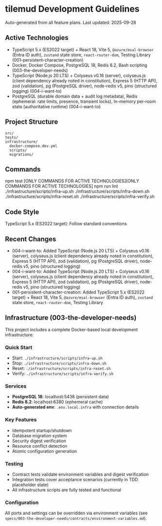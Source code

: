# tilemud Development Guidelines

Auto-generated from all feature plans. Last updated: 2025-09-28

## Active Technologies
- TypeScript 5.x (ES2022 target) + React 18, Vite 5, `@azure/msal-browser` (Entra ID auth), `zustand` state store, `react-router-dom`, Testing Library (001-persistent-character-creation)
- Docker, Docker Compose, PostgreSQL 18, Redis 8.2, Bash scripting (003-the-developer-needs)
- TypeScript (Node.js 20 LTS) + Colyseus v0.16 (server), colyseus.js (client dependency already noted in constitution), Express 5 (HTTP API), zod (validation), pg (PostgreSQL driver), node-redis v5, pino (structured logging) (004-i-want-to)
- PostgreSQL (durable domain data + audit log metadata), Redis (ephemeral: rate limits, presence, transient locks), In-memory per-room state (authoritative runtime) (004-i-want-to)

## Project Structure
```
src/
tests/
infrastructure/
  docker-compose.dev.yml
  scripts/
  migrations/
```

## Commands
npm test [ONLY COMMANDS FOR ACTIVE TECHNOLOGIES][ONLY COMMANDS FOR ACTIVE TECHNOLOGIES] npm run lint
./infrastructure/scripts/infra-up.sh
./infrastructure/scripts/infra-down.sh
./infrastructure/scripts/infra-reset.sh
./infrastructure/scripts/infra-verify.sh

## Code Style
TypeScript 5.x (ES2022 target): Follow standard conventions

## Recent Changes
- 004-i-want-to: Added TypeScript (Node.js 20 LTS) + Colyseus v0.16 (server), colyseus.js (client dependency already noted in constitution), Express 5 (HTTP API), zod (validation), pg (PostgreSQL driver), node-redis v5, pino (structured logging)
- 004-i-want-to: Added TypeScript (Node.js 20 LTS) + Colyseus v0.16 (server), colyseus.js (client dependency already noted in constitution), Express 5 (HTTP API), zod (validation), pg (PostgreSQL driver), node-redis v5, pino (structured logging)
- 001-persistent-character-creation: Added TypeScript 5.x (ES2022 target) + React 18, Vite 5, `@azure/msal-browser` (Entra ID auth), `zustand` state store, `react-router-dom`, Testing Library

<!-- MANUAL ADDITIONS START -->
## Infrastructure (003-the-developer-needs)

This project includes a complete Docker-based local development infrastructure:

### Quick Start
- Start: `./infrastructure/scripts/infra-up.sh`
- Stop: `./infrastructure/scripts/infra-down.sh` 
- Reset: `./infrastructure/scripts/infra-reset.sh`
- Verify: `./infrastructure/scripts/infra-verify.sh`

### Services
- **PostgreSQL 18**: localhost:5438 (persistent data)
- **Redis 8.2**: localhost:6380 (ephemeral cache)
- **Auto-generated env**: `.env.local.infra` with connection details

### Key Features
- Idempotent startup/shutdown
- Database migration system
- Security digest verification
- Resource conflict detection
- Atomic configuration generation

### Testing
- Contract tests validate environment variables and digest verification
- Integration tests cover acceptance scenarios (currently in TDD placeholder state)
- All infrastructure scripts are fully tested and functional

### Configuration
All ports and settings can be overridden via environment variables (see `specs/003-the-developer-needs/contracts/environment-variables.md`).
<!-- MANUAL ADDITIONS END -->
